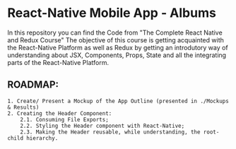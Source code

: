 # React-Native Mobile App - Albums 

In this repository you can find the Code from "The Complete React Native and Redux Course"
The objective of this course is getting acquainted with the React-Native Platform as well as Redux
by getting an introdutory way of understanding about JSX, Components, Props, State and all the integrating parts of the React-Native Platform. 

## ROADMAP:
	1. Create/ Present a Mockup of the App Outline (presented in ./Mockups & Results)
	2. Creating the Header Component:
		2.1. Consuming File Exports;
		2.2. Styling the Header component with React-Native;
		2.3. Making the Header reusable, while understanding, the root-child hierarchy.
	